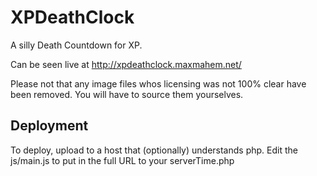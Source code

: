 XPDeathClock
============

A silly Death Countdown for XP.

Can be seen live at http://xpdeathclock.maxmahem.net/

Please not that any image files whos licensing was not 100% clear have been removed. You will have to source them yourselves.

Deployment
----------

To deploy, upload to a host that (optionally) understands php. Edit the js/main.js to put in the full URL to your serverTime.php
